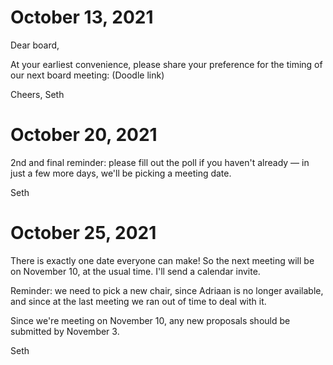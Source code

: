# October 13, 2021

Dear board,

At your earliest convenience, please share your preference for the timing of our next board meeting: (Doodle link)

Cheers,
Seth

# October 20, 2021

2nd and final reminder: please fill out the poll if you haven't already — in just a few more days, we'll be picking a meeting date.

Seth

# October 25, 2021

There is exactly one date everyone can make! So the next meeting will be on November 10, at the usual time. I'll send a calendar invite.

Reminder: we need to pick a new chair, since Adriaan is no longer available, and since at the last meeting we ran out of time to deal with it.

Since we're meeting on November 10, any new proposals should be submitted by November 3.

Seth
